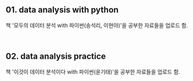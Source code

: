 ## 01. data analysis with python
책 '모두의 데이터 분석 with 파이썬(송석리, 이현아)'을 공부한 자료들을 업로드 함.

<br>

## 02. data analysis practice
책 '이것이 데이터 분석이다 with 파이썬(윤기태)'을 공부한 자료들을 업로드 함.
